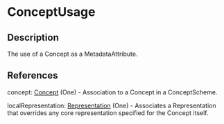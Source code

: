 
# ConceptUsage





## Description

The use of a Concept as a MetadataAttribute.




## References

concept: [Concept](../ConceptSchemes/Concept.md) (One) - Association to a Concept in a ConceptScheme.

localRepresentation: [Representation](../Base/Representation.md) (One) - Associates a Representation that overrides any core representation specified for the Concept itself.




